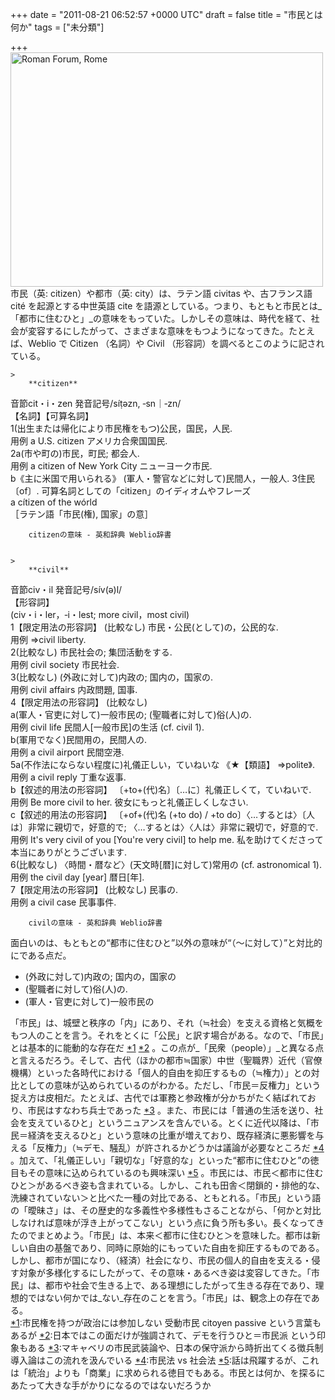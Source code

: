 
+++
date = "2011-08-21 06:52:57 +0000 UTC"
draft = false
title = "市民とは何か"
tags = ["未分類"]

+++
<a href="http://www.flickr.com/photos/garethkmiller/3124128239/" title="Roman Forum, Rome by garethkmiller, on Flickr"><img src="http://farm4.static.flickr.com/3079/3124128239_c438fe465f.jpg" width="500" height="375" alt="Roman Forum, Rome"/></a>市民（英: citizen）や都市（英: city）は、ラテン語 civitas や、古フランス語 cité を起源とする中世英語 cite を語源としている。つまり、もともと市民とは_「都市に住むひと」_の意味をもっていた。しかしその意味は、時代を経て、社会が変容するにしたがって、さまざまな意味をもつようになってきた。たとえば、Weblio で Citizen （名詞）や Civil （形容詞）を調べるとこのように記されている。

    >
        **citizen**  
音節cit・i・zen 発音記号/síṭəzn, ‐sn｜‐zn/  
【名詞】【可算名詞】  
1(出生または帰化により市民権をもつ)公民，国民，人民.  
用例	a U.S. citizen アメリカ合衆国国民.  
2a(市や町の)市民，町民; 都会人.  
用例	a citizen of New York City ニューヨーク市民.  
b《主に米国で用いられる》 (軍人・警官などに対して)民間人，一般人.
3住民 〔of〕.  可算名詞としての「citizen」のイディオムやフレーズ  
a cítizen of the wórld  
［ラテン語「市民(権), 国家」の意］

        citizenの意味 - 英和辞典 Weblio辞書
    

    >
        **civil**  
音節civ・il 発音記号/sív(ə)l/  
【形容詞】  
(civ・i・ler，‐i・lest; more civil，most civil)  
1【限定用法の形容詞】 (比較なし) 市民・公民(として)の，公民的な.  
用例	⇒civil liberty.  
2(比較なし) 市民社会の; 集団活動をする.  
用例	civil society 市民社会.  
3(比較なし) (外政に対して)内政の; 国内の，国家の.  
用例	civil affairs 内政問題, 国事.  
4【限定用法の形容詞】 (比較なし)  
a(軍人・官吏に対して)一般市民の; (聖職者に対して)俗(人)の.  
用例	civil life 民間人[一般市民]の生活 (cf. civil 1).  
b(軍用でなく)民間用の，民間人の.  
用例	a civil airport 民間空港.  
5a(不作法にならない程度に)礼儀正しい，ていねいな 《★【類語】 ⇒polite》.  
用例	a civil reply 丁重な返事.  
b【叙述的用法の形容詞】 〔+to+(代)名〕〔…に〕礼儀正しくて，ていねいで.  
用例	Be more civil to her. 彼女にもっと礼儀正しくしなさい.  
c【叙述的用法の形容詞】 〔+of+(代)名 (+to do) / +to do〕〈…するとは〉〔人は〕非常に親切で，好意的で; 〈…するとは〉〈人は〉非常に親切で，好意的で.  
用例	It&#39;s very civil of you [You&#39;re very civil] to help me. 私を助けてくださって本当にありがとうございます.  
6(比較なし) 〈時間・暦など〉(天文時[暦]に対して)常用の (cf. astronomical 1).  
用例	the civil day [year] 暦日[年].  
7【限定用法の形容詞】 (比較なし) 民事の.  
用例	a civil case 民事事件.

        civilの意味 - 英和辞典 Weblio辞書
    
面白いのは、もともとの“都市に住むひと”以外の意味が“（〜に対して）”と対比的にである点だ。

<ul>
<li>(外政に対して)内政の; 国内の，国家の</li>
<li>(聖職者に対して)俗(人)の.</li>
<li>(軍人・官吏に対して)一般市民の</li>
</ul>「市民」は、城壁と秩序の「内」にあり、それ（≒社会）を支える資格と気概をもつ人のことを言う。それをとくに「公民」と訳す場合がある。なので、「市民」とは基本的に能動的な存在だ <a href="#f1" name="fn1" title="市民権を持つが政治には参加しない 受動市民 citoyen passive という言葉もあるが">*1</a> <a href="#f2" name="fn2" title="日本ではこの面だけが強調されて、デモを行うひと＝市民派 という印象もある">*2</a> 。この点が_「民衆（people）」_と異なる点と言えるだろう。そして、古代（ほかの都市≒国家）中世（聖職界）近代（官僚機構）といった各時代における「個人的自由を抑圧するもの（≒権力）」との対比としての意味が込められているのがわかる。ただし、「市民＝反権力」という捉え方は皮相だ。たとえば、古代では軍務と参政権が分かちがたく結ばれており、市民はすなわち兵士であった <a href="#f3" name="fn3" title="マキャベリの市民武装論や、日本の保守派から時折出てくる徴兵制導入論はこの流れを汲んでいる">*3</a> 。また、市民には「普通の生活を送り、社会を支えているひと」というニュアンスを含んでいる。とくに近代以降は、「市民＝経済を支えるひと」という意味の比重が増えており、既存経済に悪影響を与える「反権力」（≒デモ、騒乱）が許されるかどうかは議論が必要なところだ <a href="#f4" name="fn4" title="市民法 vs 社会法">*4</a> 。加えて、「礼儀正しい」「親切な」「好意的な」といった“都市に住むひと”の徳目もその意味に込められているのも興味深い <a href="#f5" name="fn5" title="話は飛躍するが、これは「統治」よりも「商業」に求められる徳目でもある。市民とは何か、を探るにあたって大きな手がかりになるのではないだろうか">*5</a> 。市民には、市民＜都市に住むひと＞があるべき姿も含まれている。しかし、これも田舎＜閉鎖的・排他的な、洗練されていない＞と比べた一種の対比である、ともとれる。「市民」という語の「曖昧さ」は、その歴史的な多義性や多様性もさることながら、「何かと対比しなければ意味が浮き上がってこない」という点に負う所も多い。長くなってきたのでまとめよう。「市民」は、本来＜都市に住むひと＞を意味した。都市は新しい自由の基盤であり、同時に原始的にもっていた自由を抑圧するものである。しかし、都市が国になり、（経済）社会になり、市民の個人的自由を支える・侵す対象が多様化するにしたがって、その意味・あるべき姿は変容してきた。「市民」は、都市や社会で生きる上で、ある理想にしたがって生きる存在であり、理想的ではない何かでは_ない_存在のことを言う。「市民」は、観念上の存在である。
<div class="footnote">
<a href="#fn1" name="f1" class="footnote-number">*1</a><span class="footnote-delimiter">:</span><span class="footnote-text">市民権を持つが政治には参加しない 受動市民 citoyen passive という言葉もあるが</span>
<a href="#fn2" name="f2" class="footnote-number">*2</a><span class="footnote-delimiter">:</span><span class="footnote-text">日本ではこの面だけが強調されて、デモを行うひと＝市民派 という印象もある</span>
<a href="#fn3" name="f3" class="footnote-number">*3</a><span class="footnote-delimiter">:</span><span class="footnote-text">マキャベリの市民武装論や、日本の保守派から時折出てくる徴兵制導入論はこの流れを汲んでいる</span>
<a href="#fn4" name="f4" class="footnote-number">*4</a><span class="footnote-delimiter">:</span><span class="footnote-text">市民法 vs 社会法</span>
<a href="#fn5" name="f5" class="footnote-number">*5</a><span class="footnote-delimiter">:</span><span class="footnote-text">話は飛躍するが、これは「統治」よりも「商業」に求められる徳目でもある。市民とは何か、を探るにあたって大きな手がかりになるのではないだろうか</span>
</div>

